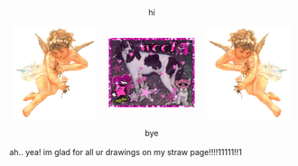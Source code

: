 <div align="center">
<a>hi</a>
</div>
<br>

<div style="display: flex; justify-content: center; align-items: center; gap: 20px; flex-wrap: wrap;">
  <img src="https://github.com/spachka/spachka/blob/main/angelflut.gif?raw=true" alt="Angel left" style="max-width: 30%;">
  <img src="https://github.com/spachka/spachka/blob/d69f8e36b7702be130dcaacfe5d56a5e202d63b0/picmix.com_12681078.gif" alt="Main image" style="max-width: 30%;">
  <img src="https://github.com/spachka/spachka/blob/main/angelright.gif?raw=true" alt="Angel right" style="max-width: 30%;">
</div>

<br>
<div align="center">
<a>bye</a>
</div>

<br>
ah.. yea! im glad for all ur drawings on my straw page!!!!11111!!1

